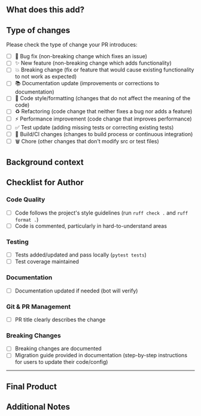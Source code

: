 ## What does this add?

<!-- Provide a clear and concise description of what this PR adds, changes, or fixes. Include the problem this solves and how it solves it. -->

## Type of changes

Please check the type of change your PR introduces:

- [ ] 🐛 Bug fix (non-breaking change which fixes an issue)
- [ ] ✨ New feature (non-breaking change which adds functionality)
- [ ] 💥 Breaking change (fix or feature that would cause existing functionality to not work as expected)
- [ ] 📚 Documentation update (improvements or corrections to documentation)
- [ ] 🎨 Code style/formatting (changes that do not affect the meaning of the code)
- [ ] ♻️ Refactoring (code change that neither fixes a bug nor adds a feature)
- [ ] ⚡ Performance improvement (code change that improves performance)
- [ ] ✅ Test update (adding missing tests or correcting existing tests)
- [ ] 🔧 Build/CI changes (changes to build process or continuous integration)
- [ ] 🗑️ Chore (other changes that don't modify src or test files)

## Background context

<!-- Provide context if not already covered in a linked issue. If you have detailed context in the issue, a brief summary here is sufficient. -->


## Checklist for Author
<!-- Skip sections not relevant to your change type (e.g., skip Testing for docs-only changes) -->

### Code Quality
- [ ] Code follows the project's style guidelines (run `ruff check .` and `ruff format .`)
- [ ] Code is commented, particularly in hard-to-understand areas

### Testing
- [ ] Tests added/updated and pass locally (`pytest tests`)
- [ ] Test coverage maintained

### Documentation
- [ ] Documentation updated if needed (bot will verify)

### Git & PR Management
- [ ] PR title clearly describes the change

### Breaking Changes
- [ ] Breaking changes are documented
- [ ] Migration guide provided in documentation (step-by-step instructions for users to update their code/config)

---

## Final Product
<!-- For new features: provide usage examples. This could include screenshots/code samples/etc. -->

## Additional Notes

<!-- Any additional information that reviewers should know -->
<!-- Performance implications, security considerations, etc. -->
